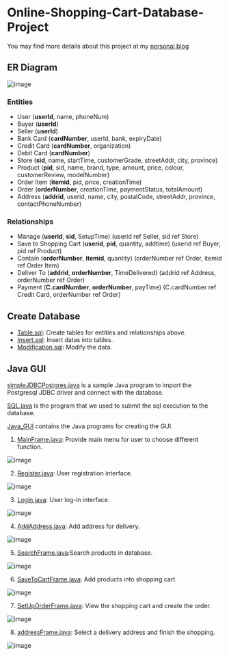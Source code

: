 # Online-Shopping-Cart-Database-Project

You may find more details about this project at my [personal blog](http://www.aaronguan.com/database-project.html)

## ER Diagram

![image](http://www.aaronguan.com/images/database/ER.PNG)

### Entities

* User (__userId__, name, phoneNum)
* Buyer (__userId__)
* Seller (__userId__)
* Bank Card (__cardNumber__, userId, bank, expiryDate)
* Credit Card (__cardNumber__, organization)
* Debit Card (__cardNumber__)
* Store (__sid__, name, startTime, customerGrade, streetAddr, city, province)
* Product (__pid__, sid, name, brand, type, amount, price, colour, customerReview, modelNumber)
* Order Item (__itemid__, pid, price, creationTime)
* Order (__orderNumber__, creationTime, paymentStatus, totalAmount)
* Address (__addrid__, userid, name, city, postalCode, streetAddr, province, contactPhoneNumber)

### Relationships

* Manage (__userid__, __sid__, SetupTime) (userid ref Seller, sid ref Store)
* Save to Shopping Cart (__userid__, __pid__, quantity, addtime) (userid ref Buyer, pid ref Product)
* Contain (__orderNumber__, __itemid__, quantity) (orderNumber ref Order, itemid ref Order Item)
* Deliver To (__addrid__, __orderNumber__, TimeDelivered) (addrid ref Address, orderNumber ref Order)
* Payment (__C.cardNumber__, __orderNumber__, payTime) (C.cardNumber ref Credit Card, orderNumber ref Order)

## Create Database

* [Table.sql](https://github.com/aaronzguan/Online-Shopping-Cart-Database-Project/blob/master/Table.sql): Create tables for entities and relationships above.
* [Insert.sql](https://github.com/aaronzguan/Online-Shopping-Cart-Database-Project/blob/master/Insert.sql): Insert datas into tables.
* [Modification.sql](https://github.com/aaronzguan/Online-Shopping-Cart-Database-Project/blob/master/Modification.sql): Modify the data.

## Java GUI

[simpleJDBCPostgres.java](https://github.com/aaronzguan/Online-Shopping-Cart-Database-Project/blob/master/simpleJDBCPostgres.java) is a sample Java program to import the Postgresql JDBC driver and connect with the database.

[SQL.java](https://github.com/aaronzguan/Online-Shopping-Cart-Database-Project/blob/master/Java_GUI/SQL.java) is the program that we used to submit the sql execution to the database.

[Java_GUI](https://github.com/aaronzguan/Online-Shopping-Cart-Database-Project/tree/master/Java_GUI) contains the Java programs for creating the GUI.

1. [MainFrame.java](https://github.com/aaronzguan/Online-Shopping-Cart-Database-Project/blob/master/Java_GUI/MainFrame.java): Provide main menu for user to choose different function.

![image](http://www.aaronguan.com/images/database/MainFrame.png)

2. [Register.java](https://github.com/aaronzguan/Online-Shopping-Cart-Database-Project/blob/master/Java_GUI/Register.java): User registration interface.

![image](http://www.aaronguan.com/images/database/Register.png)

3. [Login.java](https://github.com/aaronzguan/Online-Shopping-Cart-Database-Project/blob/master/Java_GUI/Login.java): User log-in interface.

![image](http://www.aaronguan.com/images/database/Login.png)

4. [AddAddress.java](https://github.com/aaronzguan/Online-Shopping-Cart-Database-Project/blob/master/Java_GUI/AddAddress.java): Add address for delivery.

![image](http://www.aaronguan.com/images/database/Add%20Addr.png)

5. [SearchFrame.java](https://github.com/aaronzguan/Online-Shopping-Cart-Database-Project/blob/master/Java_GUI/SearchFrame.java):Search products in database.

![image](http://www.aaronguan.com/images/database/Search%20Prod.png)

6. [SaveToCartFrame.java](https://github.com/aaronzguan/Online-Shopping-Cart-Database-Project/blob/master/Java_GUI/SaveToCartFrame.java): Add products into shopping cart.

![image](http://www.aaronguan.com/images/database/Add%20to%20cart.png)

7. [SetUpOrderFrame.java](https://github.com/aaronzguan/Online-Shopping-Cart-Database-Project/blob/master/Java_GUI/SetUpOrderFrame.java): View the shopping cart and create the order.

![image](http://www.aaronguan.com/images/database/View%20Shoppingcart.png)

8. [addressFrame.java](https://github.com/aaronzguan/Online-Shopping-Cart-Database-Project/blob/master/Java_GUI/addressFrame.java): Select a delivery address and finish the shopping.

![image](http://www.aaronguan.com/images/database/Select%20Addr.png)



